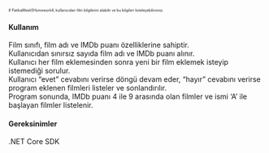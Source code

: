 <span style="font-size:0.5em;"> # PatikaWeek5Homework4, kullanıcıdan film bilgilerini alabilir ve bu bilgileri listeleyebilirsiniz. 
<H4>Kullanım</H4>
Film sınıfı, film adı ve IMDb puanı özelliklerine sahiptir.<br>
Kullanıcıdan sınırsız sayıda film adı ve IMDb puanı alınır.<br>
Kullanıcı her film eklemesinden sonra yeni bir film eklemek isteyip istemediği sorulur.<br>
Kullanıcı “evet” cevabını verirse döngü devam eder, “hayır” cevabını verirse program eklenen filmleri listeler ve sonlandırılır.<br>
Program sonunda, IMDb puanı 4 ile 9 arasında olan filmler ve ismi ‘A’ ile başlayan filmler listelenir.<br>
<H4>Gereksinimler</H4>
.NET Core SDK<br>
</span>
